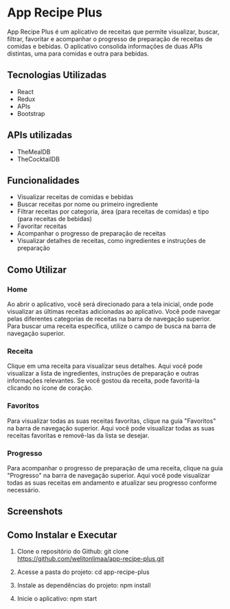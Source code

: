 # App Recipe Plus
App Recipe Plus é um aplicativo de receitas que permite visualizar, buscar, filtrar, favoritar e acompanhar o progresso de preparação de receitas de comidas e bebidas. O aplicativo consolida informações de duas APIs distintas, uma para comidas e outra para bebidas.

## Tecnologias Utilizadas
* React
* Redux
* APIs
* Bootstrap

## APIs utilizadas
* TheMealDB
* TheCocktailDB

## Funcionalidades
* Visualizar receitas de comidas e bebidas
* Buscar receitas por nome ou primeiro ingrediente
* Filtrar receitas por categoria, área (para receitas de comidas) e tipo (para receitas de bebidas)
* Favoritar receitas
* Acompanhar o progresso de preparação de receitas
* Visualizar detalhes de receitas, como ingredientes e instruções de preparação

## Como Utilizar
### Home
Ao abrir o aplicativo, você será direcionado para a tela inicial, onde pode visualizar as últimas receitas adicionadas ao aplicativo. 
Você pode navegar pelas diferentes categorias de receitas na barra de navegação superior. Para buscar uma receita específica, utilize o campo de busca na barra de navegação superior.

### Receita
Clique em uma receita para visualizar seus detalhes. Aqui você pode visualizar a lista de ingredientes, instruções de preparação e outras informações relevantes. Se você gostou da receita, pode favoritá-la clicando no ícone de coração.

### Favoritos
Para visualizar todas as suas receitas favoritas, clique na guia "Favoritos" na barra de navegação superior. Aqui você pode visualizar todas as suas receitas favoritas e removê-las da lista se desejar.

### Progresso
Para acompanhar o progresso de preparação de uma receita, clique na guia "Progresso" na barra de navegação superior. Aqui você pode visualizar todas as suas receitas em andamento e atualizar seu progresso conforme necessário.

## Screenshots

## Como Instalar e Executar
1. Clone o repositório do Github:
git clone https://github.com/welitonlimaa/app-recipe-plus.git

2. Acesse a pasta do projeto:
cd app-recipe-plus

3. Instale as dependências do projeto:
npm install

4. Inicie o aplicativo:
npm start
